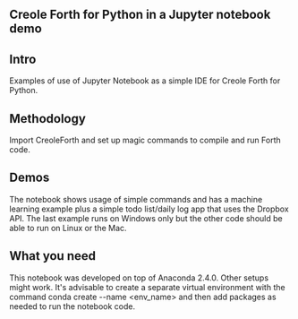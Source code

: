 Creole Forth for Python in a Jupyter notebook demo
--------------------------------------------------

Intro
-----

Examples of use of Jupyter Notebook as a simple IDE for Creole Forth for Python. 

Methodology
-----------

Import CreoleForth and set up magic commands to compile and run Forth code.

Demos
-----

The notebook shows usage of simple commands and has a machine learning example
plus a simple todo list/daily log app that uses the Dropbox API. The last example
runs on Windows only but the other code should be able to run on Linux or the Mac.

What you need
-------------
This notebook was developed on top of Anaconda 2.4.0. Other setups might work. 
It's advisable to create a separate virtual environment with the command 
conda create --name <env_name> and then add packages as needed to run the notebook 
code.